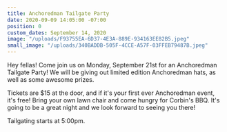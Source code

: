 ```yaml
---
title: Anchoredman Tailgate Party
date: 2020-09-09 14:05:00 -07:00
position: 0
custom_dates: September 14, 2020
image: "/uploads/F93755EA-6D37-4E3A-889E-934163EE82B5.jpeg"
small_image: "/uploads/340BADDB-505F-4CCE-A57F-03FFEB79487B.jpeg"
---
```


Hey fellas!  Come join us on Monday, September 21st for an Anchoredman Tailgate Party!  We will be giving out limited edition Anchoredman hats, as well as some awesome prizes.  

Tickets are $15 at the door, and if it's your first ever Anchoredman event, it's free!  Bring your own lawn chair and come hungry for Corbin's BBQ.  It's going to be a great night and we look forward to seeing you there!  

Tailgating starts at 5:00pm.